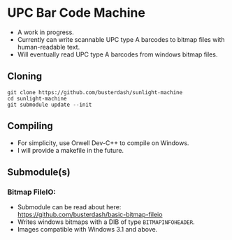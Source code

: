 # UPC Bar Code Machine

* A work in progress.
* Currently can write scannable UPC type A barcodes to bitmap files with human-readable text.
* Will eventually read UPC type A barcodes from windows bitmap files.

## Cloning
```
git clone https://github.com/busterdash/sunlight-machine
cd sunlight-machine
git submodule update --init
```

## Compiling
* For simplicity, use Orwell Dev-C++ to compile on Windows.
* I will provide a makefile in the future.

## Submodule(s)

### Bitmap FileIO:
* Submodule can be read about here: https://github.com/busterdash/basic-bitmap-fileio
* Writes windows bitmaps with a DIB of type ```BITMAPINFOHEADER```.
* Images compatible with Windows 3.1 and above.
